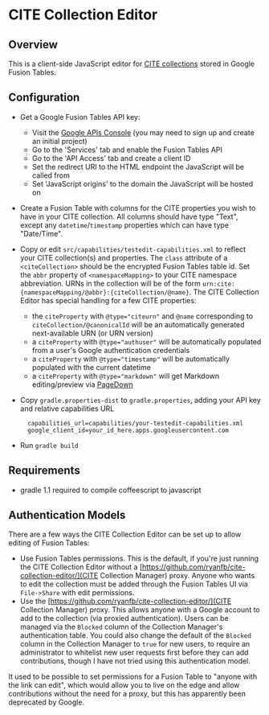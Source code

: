 CITE Collection Editor
======================

Overview
--------

This is a client-side JavaScript editor for [CITE collections](http://cite-architecture.github.io/) stored in Google Fusion Tables.

Configuration
-------------

* Get a Google Fusion Tables API key:
  * Visit the [Google APIs Console](https://code.google.com/apis/console) (you may need to sign up and create an initial project)
  * Go to the 'Services' tab and enable the Fusion Tables API
  * Go to the 'API Access' tab and create a client ID
  * Set the redirect URI to the HTML endpoint the JavaScript will be called from
  * Set 'JavaScript origins' to the domain the JavaScript will be hosted on
* Create a Fusion Table with columns for the CITE properties you wish to have in your CITE collection. All columns should have type "Text", except any `datetime`/`timestamp` properties which can have type "Date/Time".
* Copy or edit `src/capabilities/testedit-capabilities.xml` to reflect your CITE collection(s) and properties. The `class` attribute of a `<citeCollection>` should be the encrypted Fusion Tables table id. Set the `abbr` property of `<namespaceMapping>` to your CITE namespace abbreviation. URNs in the collection will be of the form `urn:cite:{namespaceMapping/@abbr}:{citeCollection/@name}`. The CITE Collection Editor has special handling for a few CITE properties:
  * the `citeProperty` with `@type="citeurn"` and `@name` corresponding to `citeCollection/@canonicalId` will be an automatically generated next-available URN (or URN version)
  * a `citeProperty` with `@type="authuser"` will be automatically populated from a user's Google authentication credentials
  * a `citeProperty` with `@type="timestamp"` will be automatically populated with the current datetime
  * a `citeProperty` with `@type="markdown"` will get Markdown editing/preview via [PageDown](https://code.google.com/p/pagedown/)
* Copy `gradle.properties-dist` to `gradle.properties`, adding your API key and relative capabilities URL

        capabilities_url=capabilities/your-testedit-capabilities.xml
        google_client_id=your_id_here.apps.googleusercontent.com

* Run `gradle build`

## Requirements
- gradle 1.1 required to compile coffeescript to javascript

## Authentication Models

There are a few ways the CITE Collection Editor can be set up to allow editing of Fusion Tables:

* Use Fusion Tables permissions. This is the default, if you're just running the CITE Collection Editor without a [https://github.com/ryanfb/cite-collection-editor/](CITE Collection Manager) proxy. Anyone who wants to edit the collection must be added through the Fusion Tables UI via `File->Share` with edit permissions.
* Use the [https://github.com/ryanfb/cite-collection-editor/](CITE Collection Manager) proxy. This allows anyone with a Google account to add to the collection (via proxied authentication). Users can be managed via the `Blocked` column of the Collection Manager's authentication table. You could also change the default of the `Blocked` column in the Collection Manager to `true` for new users, to require an administrator to whitelist new user requests first before they can add contributions, though I have not tried using this authentication model.

It used to be possible to set permissions for a Fusion Table to "anyone with the link can edit", which would allow you to live on the edge and allow contributions without the need for a proxy, but this has apparently been deprecated by Google.
